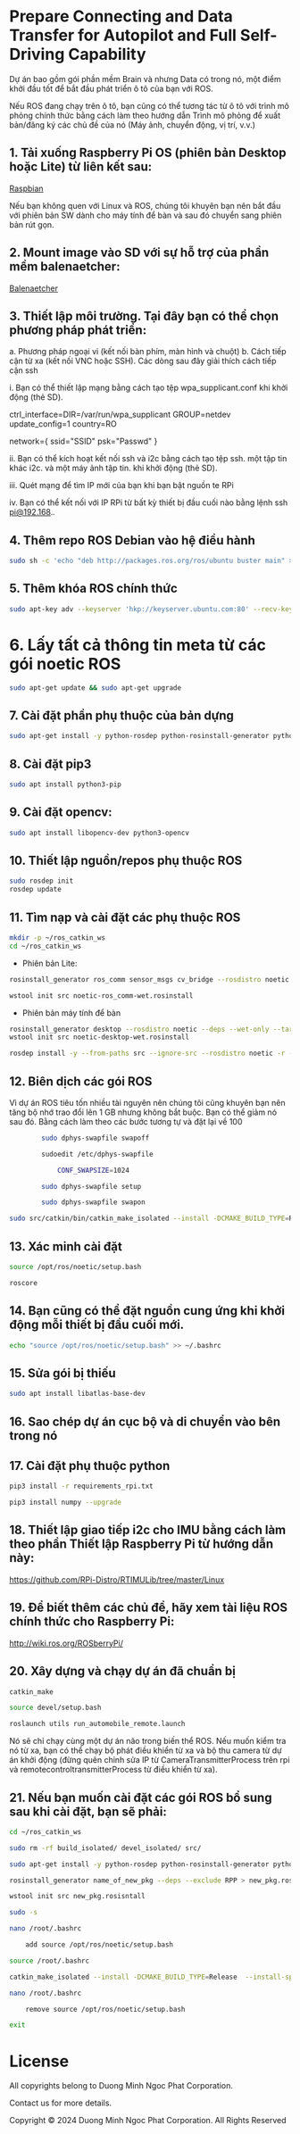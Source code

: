 # Prepare Connecting and Data Transfer for Autopilot and Full Self-Driving Capability

Dự án bao gồm gói phần mềm Brain và nhưng Data có trong nó, một điểm khởi đầu tốt để bắt đầu phát triển ô tô của bạn với ROS.

Nếu ROS đang chạy trên ô tô, bạn cũng có thể tương tác từ ô tô với trình mô phỏng chính thức bằng cách làm theo hướng dẫn Trình mô phỏng để xuất bản/đăng ký các chủ đề của nó (Máy ảnh, chuyển động, vị trí, v.v.)

## 1. Tải xuống Raspberry Pi OS (phiên bản Desktop hoặc Lite) từ liên kết sau:
[Raspbian](https://www.raspberrypi.org/software/operating-systems/) 

Nếu bạn không quen với Linux và ROS, chúng tôi khuyên bạn nên bắt đầu với phiên bản SW dành cho máy tính để bàn và sau đó chuyển sang phiên bản rút gọn.

## 2. Mount image vào SD với sự hỗ trợ của phần mềm balenaetcher:

[Balenaetcher](https://www.balena.io/etcher/) 

## 3. Thiết lập môi trường. Tại đây bạn có thể chọn phương pháp phát triển:
a. Phương pháp ngoại vi (kết nối bàn phím, màn hình và chuột)
b. Cách tiếp cận từ xa (kết nối VNC hoặc SSH). Các dòng sau đây giải thích cách tiếp cận ssh

i. Bạn có thể thiết lập mạng bằng cách tạo tệp wpa_supplicant.conf khi khởi động (thẻ SD).

ctrl_interface=DIR=/var/run/wpa_supplicant GROUP=netdev
update_config=1
country=RO

network={
        ssid="SSID"
        psk="Passwd"
}

ii.	Bạn có thể kích hoạt kết nối ssh và i2c bằng cách tạo tệp ssh. một tập tin khác i2c. và một máy ảnh tập tin. khi khởi động (thẻ SD).

iii.	Quét mạng để tìm IP mới của bạn khi bạn bật nguồn te RPi

iv.	Bạn có thể kết nối với IP RPi từ bất kỳ thiết bị đầu cuối nào bằng lệnh ssh pi@192.168.*.*


## 4. Thêm repo ROS Debian vào hệ điều hành
```bash
sudo sh -c 'echo "deb http://packages.ros.org/ros/ubuntu buster main" > /etc/apt/sources.list.d/ros-noetic.list'
```

## 5. Thêm khóa ROS chính thức
```bash
sudo apt-key adv --keyserver 'hkp://keyserver.ubuntu.com:80' --recv-key C1CF6E31E6BADE8868B172B4F42ED6FBAB17C654
```

# 6. Lấy tất cả thông tin meta từ các gói noetic ROS
```bash
sudo apt-get update && sudo apt-get upgrade
```

## 7. Cài đặt phần phụ thuộc của bản dựng
```bash
sudo apt-get install -y python-rosdep python-rosinstall-generator python-wstool python-rosinstall build-essential cmake
```

## 8. Cài đặt pip3
```bash
sudo apt install python3-pip
```

## 9. Cài đặt opencv:
```bash
sudo apt install libopencv-dev python3-opencv
```

## 10. Thiết lập nguồn/repos phụ thuộc ROS
```bash
sudo rosdep init
rosdep update
```

## 11. Tìm nạp và cài đặt các phụ thuộc ROS
```bash
mkdir -p ~/ros_catkin_ws
cd ~/ros_catkin_ws
```

* Phiên bản Lite:
```bash
rosinstall_generator ros_comm sensor_msgs cv_bridge --rosdistro noetic --deps --wet-only --tar > noetic-ros_comm-wet.rosinstall 

wstool init src noetic-ros_comm-wet.rosinstall
```

* Phiên bản máy tính để bàn
```bash
rosinstall_generator desktop --rosdistro noetic --deps --wet-only --tar > noetic-desktop-wet.rosinstall 
wstool init src noetic-desktop-wet.rosinstall

rosdep install -y --from-paths src --ignore-src --rosdistro noetic -r --os=debian:buster
```

## 12. Biên dịch các gói ROS
Vì dự án ROS tiêu tốn nhiều tài nguyên nên chúng tôi cũng khuyên bạn nên tăng bộ nhớ trao đổi lên 1 GB nhưng không bắt buộc. Bạn có thể giảm nó sau đó. Bằng cách làm theo các bước tương tự và đặt lại về 100
```bash
		sudo dphys-swapfile swapoff

		sudoedit /etc/dphys-swapfile

			CONF_SWAPSIZE=1024

		sudo dphys-swapfile setup

		sudo dphys-swapfile swapon

sudo src/catkin/bin/catkin_make_isolated --install -DCMAKE_BUILD_TYPE=Release --install-space /opt/ros/noetic -j1 -DPYTHON_EXECUTABLE=/usr/bin/python3
```

## 13. Xác minh cài đặt
```bash
source /opt/ros/noetic/setup.bash

roscore
```

## 14. Bạn cũng có thể đặt nguồn cung ứng khi khởi động mỗi thiết bị đầu cuối mới.
```bash
echo "source /opt/ros/noetic/setup.bash" >> ~/.bashrc
```

## 15. Sửa gói bị thiếu
```bash
sudo apt install libatlas-base-dev
```

## 16. Sao chép dự án cục bộ và di chuyển vào bên trong nó

## 17. Cài đặt phụ thuộc python
```bash
pip3 install -r requirements_rpi.txt

pip3 install numpy --upgrade
```

## 18. Thiết lập giao tiếp i2c cho IMU bằng cách làm theo phần Thiết lập Raspberry Pi từ hướng dẫn này:
https://github.com/RPi-Distro/RTIMULib/tree/master/Linux 

## 19. Để biết thêm các chủ đề, hãy xem tài liệu ROS chính thức cho Raspberry Pi:
http://wiki.ros.org/ROSberryPi/

## 20. Xây dựng và chạy dự án đã chuẩn bị
```bash
catkin_make

source devel/setup.bash

roslaunch utils run_automobile_remote.launch
```

Nó sẽ chỉ chạy cùng một dự án não trong biến thể ROS. Nếu muốn kiểm tra nó từ xa, bạn có thể chạy bộ phát điều khiển từ xa và bộ thu camera từ dự án khởi động (đừng quên chỉnh sửa IP từ CameraTransmitterProcess trên rpi và remotecontroltransmitterProcess từ điều khiển từ xa).


## 21. Nếu bạn muốn cài đặt các gói ROS bổ sung sau khi cài đặt, bạn sẽ phải:
```bash
cd ~/ros_catkin_ws

sudo rm -rf build_isolated/ devel_isolated/ src/

sudo apt-get install -y python-rosdep python-rosinstall-generator python-wstool python-rosinstall build-essential cmake

rosinstall_generator name_of_new_pkg --deps --exclude RPP > new_pkg.rosisntall

wstool init src new_pkg.rosisntall

sudo -s

nano /root/.bashrc

	add source /opt/ros/noetic/setup.bash

source /root/.bashrc

catkin_make_isolated --install -DCMAKE_BUILD_TYPE=Release  --install-space /opt/ros/noetic

nano /root/.bashrc

	remove source /opt/ros/noetic/setup.bash

exit
```


# License
All copyrights belong to Duong Minh Ngoc Phat Corporation. 

Contact us for more details.

Copyright © 2024 Duong Minh Ngoc Phat Corporation. All Rights Reserved


